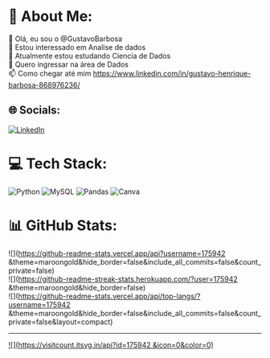 # 💫 About Me:
👋 Olá, eu sou o @GustavoBarbosa<br>👀 Estou interessado em Analise de dados<br>🌱 Atualmente estou estudando Ciencia de Dados<br>💞️ Quero ingressar na área  de Dados<br>📫 Como chegar até mim https://www.linkedin.com/in/gustavo-henrique-barbosa-868976236/


## 🌐 Socials:
[![LinkedIn](https://img.shields.io/badge/LinkedIn-%230077B5.svg?logo=linkedin&logoColor=white)](https://linkedin.com/in/https://www.linkedin.com/in/gustavo-henrique-barbosa-868976236/) 

# 💻 Tech Stack:
![Python](https://img.shields.io/badge/python-3670A0?style=for-the-badge&logo=python&logoColor=ffdd54) ![MySQL](https://img.shields.io/badge/mysql-%2300000f.svg?style=for-the-badge&logo=mysql&logoColor=white) ![Pandas](https://img.shields.io/badge/pandas-%23150458.svg?style=for-the-badge&logo=pandas&logoColor=white) ![Canva](https://img.shields.io/badge/Canva-%2300C4CC.svg?style=for-the-badge&logo=Canva&logoColor=white)
# 📊 GitHub Stats:
![](https://github-readme-stats.vercel.app/api?username=175942 &theme=maroongold&hide_border=false&include_all_commits=false&count_private=false)<br/>
![](https://github-readme-streak-stats.herokuapp.com/?user=175942 &theme=maroongold&hide_border=false)<br/>
![](https://github-readme-stats.vercel.app/api/top-langs/?username=175942 &theme=maroongold&hide_border=false&include_all_commits=false&count_private=false&layout=compact)

---
[![](https://visitcount.itsvg.in/api?id=175942 &icon=0&color=0)](https://visitcount.itsvg.in)

<!-- Proudly created with GPRM ( https://gprm.itsvg.in ) -->